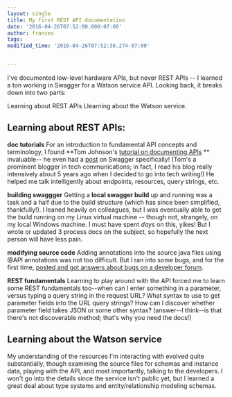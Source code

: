 ```yaml
---
layout: single
title: My first REST API documentation
date: '2016-04-26T07:52:00.000-07:00'
author: frances
tags: 
modified_time: '2016-04-26T07:52:36.274-07:00'


---
```


I've documented low-level hardware APIs, but never REST APIs -- I learned a ton working in Swagger for a Watson service API. Looking back, it breaks down into two parts:

Learning about REST APIs
Llearning about the Watson service.

## **Learning about REST APIs:**

**doc tutorials**
For an introduction to fundamental API concepts and terminology, I found **Tom Johnson's [tutorial on documenting APIs](http://idratherbewriting.com/docapis_course_overview/) ** invaluable-- he even had a [post](http://idratherbewriting.com/pubapis_swagger/) on Swagger specifically! (Tom's a prominent blogger in tech communications; in fact, I read his blog really intensively about 5 years ago when I decided to go into tech writing!)  He helped me talk intelligently about endpoints, resources, query strings, etc.

**building swaggger**
Getting a **local swagger build** up and running was a task and a half due to the build structure (which has since been simplified, thankfully!). I leaned heavily on colleagues, but I was eventually able to get the build running on my Linux virtual machine -- though not, strangely, on my local Windows machine.  I must have spent _days_ on this, yikes! But I wrote or updated 3 process docs on the subject, so hopefully the next person will have less pain.

**modifying source code**
Adding annotations into the source java files using @API annotations was not too difficult. But I ran into some bugs, and for the first time, [posted and got answers about bugs on a developer forum](https://groups.google.com/forum/?fromgroups#!topic/swagger-swaggersocket/Xq7jCJS7WRc).

**REST fundamentals**
Learning to play around with the API forced me to learn some REST fundamentals too--when can I enter something in a parameter, versus typing a query string in the request URL? What syntax to use to  get parameter fields into the URL query strings? How can I discover whether parameter field takes JSON or some other syntax? (answer--I think--is that there's not discoverable method; that's why you need the docs!) 

## **Learning about the Watson service**

My understanding of the resources I'm interacting with evolved quite substantially, though examining the source files for schemas and instance data, playing with the API, and most importantly, talking to the developers. I won't go into the details since the service isn't public yet, but I learned a great deal about type systems and entity/relationship modeling schemas. 